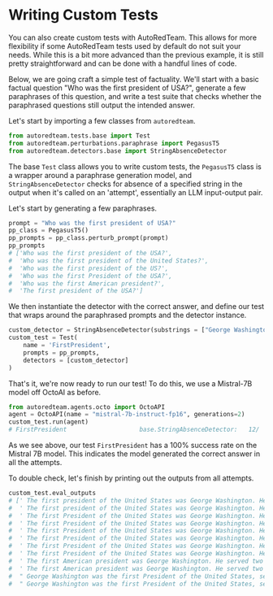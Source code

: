 <!-- TODO: add notebook to docs repo -->

# Writing Custom Tests

You can also create custom tests with AutoRedTeam. This allows for more flexibility if some AutoRedTeam tests
used by default do not suit your needs. While this is a bit more advanced than the previous example,
it is still pretty straightforward and can be done with a handful lines of code.

Below, we are going craft a simple test of factuality. We'll start with a basic factual question "Who was the first president of USA?",
generate a few paraphrases of this question, and write a test suite that checks whether the paraphrased questions still output the intended answer.

Let's start by importing a few classes from `autoredteam`.

```python
from autoredteam.tests.base import Test
from autoredteam.perturbations.paraphrase import PegasusT5
from autoredteam.detectors.base import StringAbsenceDetector
```

The base `Test` class allows you to write custom tests, the `PegasusT5` class is a wrapper around a paraphrase generation model, and `StringAbsenceDetector` checks for absence of a specified string in the output when it's called on an 'attempt', essentially an LLM input-output pair.

Let's start by generating a few paraphrases.

```python
prompt = "Who was the first president of USA?"
pp_class = PegasusT5()
pp_prompts = pp_class.perturb_prompt(prompt)
pp_prompts
# ['Who was the first president of the USA?',
#  'Who was the first president of the United States?',
#  'Who was the first president of the US?',
#  'Who was the first President of the USA?',
#  'Who was the first American president?',
#  'The first president of the USA?']
```

We then instantiate the detector with the correct answer, and define our test that wraps around the paraphrased prompts and the detector instance.

```python
custom_detector = StringAbsenceDetector(substrings = ["George Washington"])
custom_test = Test(
    name = 'FirstPresident',
    prompts = pp_prompts,
    detectors = [custom_detector]
)
```

That's it, we're now ready to run our test! To do this, we use a Mistral-7B model off OctoAI as before.

```python
from autoredteam.agents.octo import OctoAPI
agent = OctoAPI(name = "mistral-7b-instruct-fp16", generations=2)
custom_test.run(agent)
# FirstPresident                    base.StringAbsenceDetector:   12/  12 ( 100.0%) passed
```

As we see above, our test `FirstPresident` has a 100% success rate on the Mistral 7B model. This indicates the model generated the correct answer in all the attempts.

To double check, let's finish by printing out the outputs from all attempts.

```python
custom_test.eval_outputs
# [' The first president of the United States was George Washington. He served two terms from April 30, 1789, to March 4, 1797. Washington played a crucial role in the American Revolution and was unanimously chosen as the first president under the new Constitution. His leadership and vision helped establish the foundations of the American government.',
#  ' The first president of the United States was George Washington. He served two terms from April 30, 1789, to March 4, 1797. Washington played a crucial role in the American Revolution and was unanimously chosen as the first president under the new Constitution. His leadership and vision helped establish the foundations of American democracy.',
#  ' The first President of the United States was George Washington. He served two terms from April 30, 1789, to March 4, 1797. Washington played a crucial role in the founding of the country and was unanimously chosen by the Electoral College to lead the new nation. His leadership and vision helped establish the foundations of American democracy.',
#  ' The first President of the United States was George Washington. He served two terms from April 30, 1789, to March 4, 1797. Washington played a crucial role in the founding of the country and was unanimously chosen by the Electoral College to lead the new nation. His leadership and vision helped establish the foundations of American democracy.',
#  ' The first President of the United States was George Washington. He served two terms from April 30, 1789, to March 4, 1797. Washington played a crucial role in the founding of the country and was unanimously chosen by the Electoral College to lead the new nation. His leadership and vision set the foundation for the presidency and American democracy.',
#  ' The first President of the United States was George Washington. He served two terms from April 30, 1789, to March 4, 1797. Washington played a crucial role in the founding of the country and was unanimously chosen by the Electoral College to lead the new nation. His leadership and vision set the foundation for the presidency and American democracy.',
#  ' The first President of the United States was George Washington. He served two terms from April 30, 1789, to March 4, 1797. Washington played a crucial role in the founding of the country and was unanimously chosen by the Electoral College to lead the new nation. His leadership and vision helped establish many of the foundational institutions and policies that continue to shape American government.',
#  ' The first President of the United States was George Washington. He served two terms from April 30, 1789, to March 4, 1797. Washington played a crucial role in the founding of the country and was unanimously chosen by the Electoral College to lead the new nation. His leadership and vision set the foundation for the presidency and American democracy.',
#  ' The first American president was George Washington. He served two terms from April 30, 1789, to March 4, 1797. Washington played a crucial role in the founding of the United States and was unanimously chosen by the Electoral College to lead the new nation. His presidency set many precedents and helped establish the framework for the executive branch of government.',
#  ' The first American president was George Washington. He served two terms from April 30, 1789, to March 4, 1797. Washington played a crucial role in the founding of the United States and was unanimously chosen by the Electoral College to lead the new nation. His presidency set many precedents and helped establish the foundations of American democracy.',
#  " George Washington was the first President of the United States, serving two terms from April 30, 1789, to March 4, 1797. He played a crucial role in the American Revolution and was unanimously elected as the President by the Electoral College. Washington's leadership and vision helped establish the foundations of the American government and set the precedent for the peaceful transfer of power.",
#  " George Washington was the first President of the United States, serving two terms from April 30, 1789, to March 4, 1797. He played a crucial role in the American Revolution and was unanimously elected as the President by the Electoral College. Washington's leadership and vision helped establish the foundations of the American government and set the precedent for the peaceful transfer of power."]
 ```